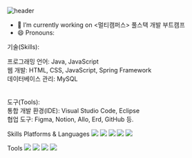 
![header](https://capsule-render.vercel.app/api?type=slice&color=gradient&height=200&section=footer&text=Dev_SeungMin&fontSize=100)


- 🔭 I’m currently working on <멀티캠퍼스> 풀스택 개발 부트캠프
- 😄 Pronouns: 


기술(Skills):

프로그래밍 언어: Java, JavaScript <br>
웹 개발: HTML, CSS, JavaScript, Spring Framework <br>
데이터베이스 관리: MySQL
<br><br><br>
도구(Tools):<br>
통합 개발 환경(IDE): Visual Studio Code, Eclipse <br>
협업 도구: Figma, Notion, Allo, Erd, GitHub 등.<br>

Skills
Platforms & Languages
<img src="https://img.shields.io/badge/Java-007396?style=flat-square&logo=Java&logoColor=white"/>
<img src="https://img.shields.io/badge/JavaScript-F7DF1E?style=flat-square&logo=JavaScript&logoColor=white"/>
<img src="https://img.shields.io/badge/spring-#6DB33F?style=flat-square&logo=spring&logoColor=white"/>
<img src="https://img.shields.io/badge/mysql-4479A1?style=flat-square&logo=mysql&logoColor=white"/>
<img src="https://img.shields.io/badge/css3-#1572B6?style=flat-square&logo=css3&logoColor=white"/>


Tools
<img src="https://img.shields.io/badge/Figma-F24E1E?style=flat-square&logo=Figma&logoColor=white"/>
<img src="https://img.shields.io/badge/GitHub-181717?style=flat-square&logo=GitHub&logoColor=white"/>
<img src="https://img.shields.io/badge/notion-000000?style=flat-square&logo=notion&logoColor=white"/>
<img src="https://img.shields.io/badge/eclipseide-#2C2255?style=flat-square&logo=eclipseide&logoColor=white"/>
